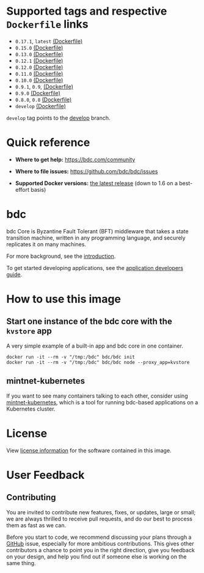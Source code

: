 # Supported tags and respective `Dockerfile` links

- `0.17.1`, `latest` [(Dockerfile)](https://github.com/bdc/bdc/blob/208ac32fa266657bd6c304e84ec828aa252bb0b8/DOCKER/Dockerfile)
- `0.15.0` [(Dockerfile)](https://github.com/bdc/bdc/blob/170777300ea92dc21a8aec1abc16cb51812513a4/DOCKER/Dockerfile)
- `0.13.0` [(Dockerfile)](https://github.com/bdc/bdc/blob/a28b3fff49dce2fb31f90abb2fc693834e0029c2/DOCKER/Dockerfile)
- `0.12.1` [(Dockerfile)](https://github.com/bdc/bdc/blob/457c688346b565e90735431619ca3ca597ef9007/DOCKER/Dockerfile)
- `0.12.0` [(Dockerfile)](https://github.com/bdc/bdc/blob/70d8afa6e952e24c573ece345560a5971bf2cc0e/DOCKER/Dockerfile)
- `0.11.0` [(Dockerfile)](https://github.com/bdc/bdc/blob/9177cc1f64ca88a4a0243c5d1773d10fba67e201/DOCKER/Dockerfile)
- `0.10.0` [(Dockerfile)](https://github.com/bdc/bdc/blob/e5342f4054ab784b2cd6150e14f01053d7c8deb2/DOCKER/Dockerfile)
- `0.9.1`, `0.9`, [(Dockerfile)](https://github.com/bdc/bdc/blob/809e0e8c5933604ba8b2d096803ada7c5ec4dfd3/DOCKER/Dockerfile)
- `0.9.0` [(Dockerfile)](https://github.com/bdc/bdc/blob/d474baeeea6c22b289e7402449572f7c89ee21da/DOCKER/Dockerfile)
- `0.8.0`, `0.8` [(Dockerfile)](https://github.com/bdc/bdc/blob/bf64dd21fdb193e54d8addaaaa2ecf7ac371de8c/DOCKER/Dockerfile)
- `develop` [(Dockerfile)](https://github.com/bdc/bdc/blob/master/DOCKER/Dockerfile.develop)

`develop` tag points to the [develop](https://github.com/bdc/bdc/tree/develop) branch.

# Quick reference

* **Where to get help:**
  https://bdc.com/community

* **Where to file issues:**
  https://github.com/bdc/bdc/issues

* **Supported Docker versions:**
  [the latest release](https://github.com/moby/moby/releases) (down to 1.6 on a best-effort basis)

# bdc

bdc Core is Byzantine Fault Tolerant (BFT) middleware that takes a state transition machine, written in any programming language, and securely replicates it on many machines.

For more background, see the [introduction](https://bdc.readthedocs.io/en/master/introduction.html).

To get started developing applications, see the [application developers guide](https://bdc.readthedocs.io/en/master/getting-started.html).

# How to use this image

## Start one instance of the bdc core with the `kvstore` app

A very simple example of a built-in app and bdc core in one container.

```
docker run -it --rm -v "/tmp:/bdc" bdc/bdc init
docker run -it --rm -v "/tmp:/bdc" bdc/bdc node --proxy_app=kvstore
```

## mintnet-kubernetes

If you want to see many containers talking to each other, consider using [mintnet-kubernetes](https://github.com/bdc/tools/tree/master/mintnet-kubernetes), which is a tool for running bdc-based applications on a Kubernetes cluster.

# License

View [license information](https://raw.githubusercontent.com/bdc/bdc/master/LICENSE) for the software contained in this image.

# User Feedback

## Contributing

You are invited to contribute new features, fixes, or updates, large or small; we are always thrilled to receive pull requests, and do our best to process them as fast as we can.

Before you start to code, we recommend discussing your plans through a [GitHub](https://github.com/bdc/bdc/issues) issue, especially for more ambitious contributions. This gives other contributors a chance to point you in the right direction, give you feedback on your design, and help you find out if someone else is working on the same thing.
